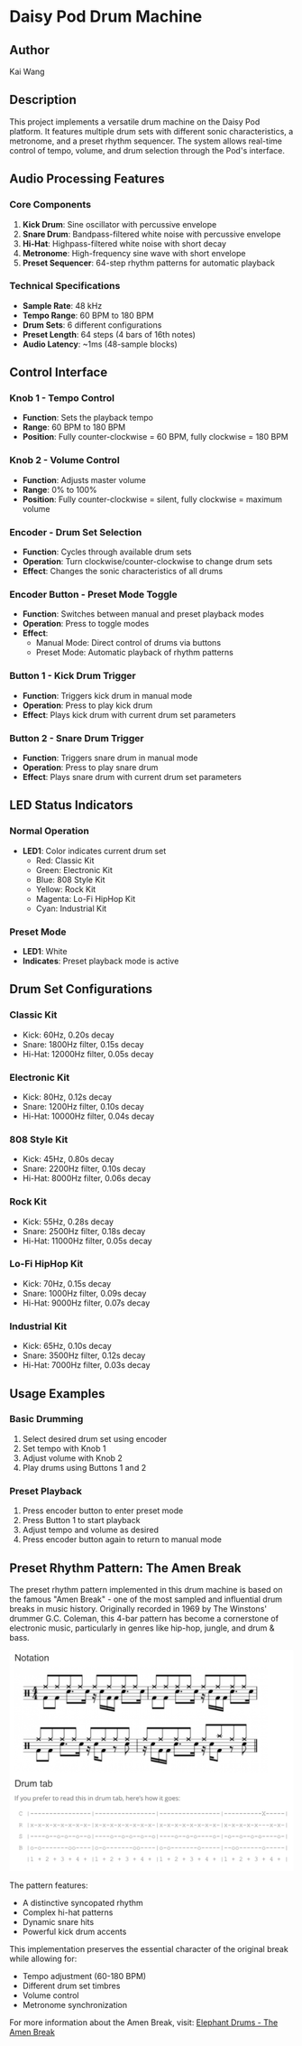 # Daisy Pod Drum Machine

## Author

Kai Wang

## Description

This project implements a versatile drum machine on the Daisy Pod platform. It features multiple drum sets with different sonic characteristics, a metronome, and a preset rhythm sequencer. The system allows real-time control of tempo, volume, and drum selection through the Pod's interface.

## Audio Processing Features

### Core Components
1. **Kick Drum**: Sine oscillator with percussive envelope
2. **Snare Drum**: Bandpass-filtered white noise with percussive envelope
3. **Hi-Hat**: Highpass-filtered white noise with short decay
4. **Metronome**: High-frequency sine wave with short envelope
5. **Preset Sequencer**: 64-step rhythm patterns for automatic playback

### Technical Specifications
- **Sample Rate**: 48 kHz
- **Tempo Range**: 60 BPM to 180 BPM
- **Drum Sets**: 6 different configurations
- **Preset Length**: 64 steps (4 bars of 16th notes)
- **Audio Latency**: ~1ms (48-sample blocks)

## Control Interface

### Knob 1 - Tempo Control
- **Function**: Sets the playback tempo
- **Range**: 60 BPM to 180 BPM
- **Position**: Fully counter-clockwise = 60 BPM, fully clockwise = 180 BPM

### Knob 2 - Volume Control
- **Function**: Adjusts master volume
- **Range**: 0% to 100%
- **Position**: Fully counter-clockwise = silent, fully clockwise = maximum volume

### Encoder - Drum Set Selection
- **Function**: Cycles through available drum sets
- **Operation**: Turn clockwise/counter-clockwise to change drum sets
- **Effect**: Changes the sonic characteristics of all drums

### Encoder Button - Preset Mode Toggle
- **Function**: Switches between manual and preset playback modes
- **Operation**: Press to toggle modes
- **Effect**: 
  - Manual Mode: Direct control of drums via buttons
  - Preset Mode: Automatic playback of rhythm patterns

### Button 1 - Kick Drum Trigger
- **Function**: Triggers kick drum in manual mode
- **Operation**: Press to play kick drum
- **Effect**: Plays kick drum with current drum set parameters

### Button 2 - Snare Drum Trigger
- **Function**: Triggers snare drum in manual mode
- **Operation**: Press to play snare drum
- **Effect**: Plays snare drum with current drum set parameters

## LED Status Indicators

### Normal Operation
- **LED1**: Color indicates current drum set
  - Red: Classic Kit
  - Green: Electronic Kit
  - Blue: 808 Style Kit
  - Yellow: Rock Kit
  - Magenta: Lo-Fi HipHop Kit
  - Cyan: Industrial Kit

### Preset Mode
- **LED1**: White
- **Indicates**: Preset playback mode is active

## Drum Set Configurations

### Classic Kit
- Kick: 60Hz, 0.20s decay
- Snare: 1800Hz filter, 0.15s decay
- Hi-Hat: 12000Hz filter, 0.05s decay

### Electronic Kit
- Kick: 80Hz, 0.12s decay
- Snare: 1200Hz filter, 0.10s decay
- Hi-Hat: 10000Hz filter, 0.04s decay

### 808 Style Kit
- Kick: 45Hz, 0.80s decay
- Snare: 2200Hz filter, 0.10s decay
- Hi-Hat: 8000Hz filter, 0.06s decay

### Rock Kit
- Kick: 55Hz, 0.28s decay
- Snare: 2500Hz filter, 0.18s decay
- Hi-Hat: 11000Hz filter, 0.05s decay

### Lo-Fi HipHop Kit
- Kick: 70Hz, 0.15s decay
- Snare: 1000Hz filter, 0.09s decay
- Hi-Hat: 9000Hz filter, 0.07s decay

### Industrial Kit
- Kick: 65Hz, 0.10s decay
- Snare: 3500Hz filter, 0.12s decay
- Hi-Hat: 7000Hz filter, 0.03s decay

## Usage Examples

### Basic Drumming
1. Select desired drum set using encoder
2. Set tempo with Knob 1
3. Adjust volume with Knob 2
4. Play drums using Buttons 1 and 2

### Preset Playback
1. Press encoder button to enter preset mode
2. Press Button 1 to start playback
3. Adjust tempo and volume as desired
4. Press encoder button again to return to manual mode

## Preset Rhythm Pattern: The Amen Break

The preset rhythm pattern implemented in this drum machine is based on the famous "Amen Break" - one of the most sampled and influential drum breaks in music history. Originally recorded in 1969 by The Winstons' drummer G.C. Coleman, this 4-bar pattern has become a cornerstone of electronic music, particularly in genres like hip-hop, jungle, and drum & bass.

![Amen Break Rhythm Pattern](Amen_Break.png)

The pattern features:
- A distinctive syncopated rhythm
- Complex hi-hat patterns
- Dynamic snare hits
- Powerful kick drum accents

This implementation preserves the essential character of the original break while allowing for:
- Tempo adjustment (60-180 BPM)
- Different drum set timbres
- Volume control
- Metronome synchronization

For more information about the Amen Break, visit: [Elephant Drums - The Amen Break](https://www.elephantdrums.co.uk/blog/guides-and-resources/amen-break-drum-groove/)









